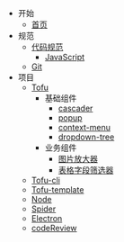 - 开始
    - [首页](/)
- 规范
    - [代码规范](/standard/index.md)
        - [JavaScript](/standard/js.md)
    - [Git](/standard/git.md)
- 项目
    - [Tofu](/tofu/tofu.md)
		- 基础组件
			- [cascader](/components/cascader.md)
            - [popup](/components/popup.md)
            - [context-menu](/components/context-menu.md)
            - [dropdown-tree](/components/dropdown-tree.md)
        - 业务组件
            - [图片放大器](/components/previewer.md)
            - [表格字段筛选器](/components/field_filter.md)
    - [Tofu-cli](/tofu/tofu-cli.md)
    - [Tofu-template](/tofu/tofu-template.md)
    - [Node](/node/index.md)
    - [Spider](/spider/index.md)
    - [Electron](/electron/index.md)
    - [codeReview](/codeReview/index.md)